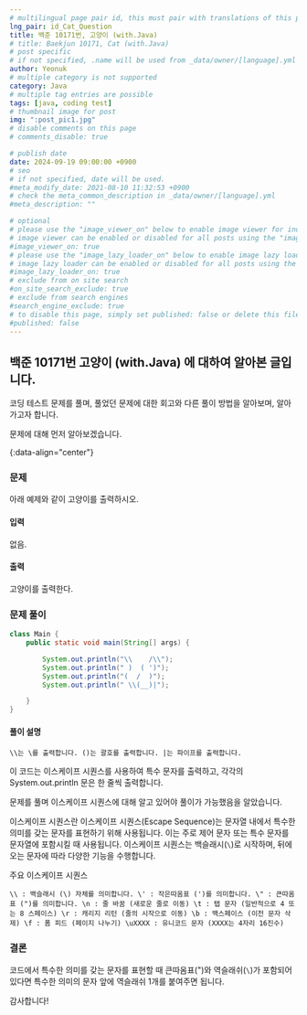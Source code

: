 ```yaml
---
# multilingual page pair id, this must pair with translations of this page. (This name must be unique)
lng_pair: id_Cat_Question
title: 백준 10171번, 고양이 (with.Java)
# title: Baekjun 10171, Cat (with.Java)
# post specific
# if not specified, .name will be used from _data/owner/[language].yml
author: Yeonuk
# multiple category is not supported
category: Java
# multiple tag entries are possible
tags: [java, coding test]
# thumbnail image for post
img: ":post_pic1.jpg"
# disable comments on this page
# comments_disable: true

# publish date
date: 2024-09-19 09:00:00 +0900
# seo
# if not specified, date will be used.
#meta_modify_date: 2021-08-10 11:32:53 +0900
# check the meta_common_description in _data/owner/[language].yml
#meta_description: ""

# optional
# please use the "image_viewer_on" below to enable image viewer for individual pages or posts (_posts/ or [language]/_posts folders).
# image viewer can be enabled or disabled for all posts using the "image_viewer_posts: true" setting in _data/conf/main.yml.
#image_viewer_on: true
# please use the "image_lazy_loader_on" below to enable image lazy loader for individual pages or posts (_posts/ or [language]/_posts folders).
# image lazy loader can be enabled or disabled for all posts using the "image_lazy_loader_posts: true" setting in _data/conf/main.yml.
#image_lazy_loader_on: true
# exclude from on site search
#on_site_search_exclude: true
# exclude from search engines
#search_engine_exclude: true
# to disable this page, simply set published: false or delete this file
#published: false
---
```


<!-- outline-start -->

## 백준 10171번 고양이 (with.Java) 에 대하여 알아본 글입니다.

코딩 테스트 문제를 풀며, 풀었던 문제에 대한 회고와 다른 풀이 방법을 알아보며, 알아가고자 합니다.

문제에 대해 먼저 알아보겠습니다.

{:data-align="center"}

<!-- outline-end -->

### 문제

아래 예제와 같이 고양이를 출력하시오.

#### 입력

없음.

#### 출력

고양이를 출력한다.

### 문제 풀이

```java
class Main {
	public static void main(String[] args) {

		System.out.println("\\    /\\");
		System.out.println(" )  ( ')");
		System.out.println("(  /  )");
		System.out.println(" \\(__)|");

	}
}

```

#### 풀이 설명

`\\는 \를 출력합니다.
()는 괄호를 출력합니다.
|는 파이프를 출력합니다.`

이 코드는 이스케이프 시퀀스를 사용하여 특수 문자를 출력하고, 각각의 System.out.println 문은 한 줄씩 출력합니다.

문제를 풀며 이스케이프 시퀀스에 대해 알고 있어야 풀이가 가능했음을 알았습니다.

이스케이프 시퀀스란
이스케이프 시퀀스(Escape Sequence)는 문자열 내에서 특수한 의미를 갖는 문자를 표현하기 위해 사용됩니다. 이는 주로 제어 문자 또는 특수 문자를 문자열에 포함시킬 때 사용됩니다. 이스케이프 시퀀스는 백슬래시(`\`)로 시작하며, 뒤에 오는 문자에 따라 다양한 기능을 수행합니다.

주요 이스케이프 시퀀스

`\\ : 백슬래시 (\) 자체를 의미합니다.
\' : 작은따옴표 (')를 의미합니다.
\" : 큰따옴표 (")를 의미합니다.
\n : 줄 바꿈 (새로운 줄로 이동)
\t : 탭 문자 (일반적으로 4 또는 8 스페이스)
\r : 캐리지 리턴 (줄의 시작으로 이동)
\b : 백스페이스 (이전 문자 삭제)
\f : 폼 피드 (페이지 나누기)
\uXXXX : 유니코드 문자 (XXXX는 4자리 16진수)`

### 결론

코드에서 특수한 의미를 갖는 문자를 표현할 때 큰따옴표(")와 역슬래쉬(`\`)가 포함되어 있다면 특수한 의미의 문자 앞에 역슬래쉬 1개를 붙여주면 됩니다.

감사합니다!

